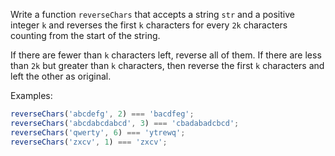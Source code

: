 Write a function `reverseChars` that accepts a string `str` and a positive integer `k` and reverses the first `k` characters for every `2k` characters counting from the start of the string.

If there are fewer than `k` characters left, reverse all of them. If there are less than `2k` but greater than `k` characters, then reverse the first `k` characters and left the other as original.

Examples:

```js
reverseChars('abcdefg', 2) === 'bacdfeg';
reverseChars('abcdabcdabcd', 3) === 'cbadabadcbcd';
reverseChars('qwerty', 6) === 'ytrewq';
reverseChars('zxcv', 1) === 'zxcv';
```
